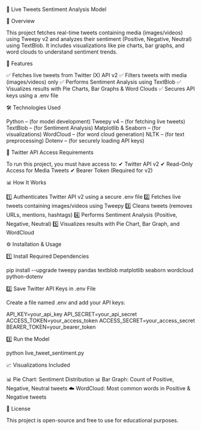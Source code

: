 📢 Live Tweets Sentiment Analysis Model

📌 Overview

This project fetches real-time tweets containing media (images/videos) using Tweepy v2 and analyzes their sentiment (Positive, Negative, Neutral) using TextBlob. It includes visualizations like pie charts, bar graphs, and word clouds to understand sentiment trends.

🚀 Features

✅ Fetches live tweets from Twitter (X) API v2
✅ Filters tweets with media (images/videos) only
✅ Performs Sentiment Analysis using TextBlob
✅ Visualizes results with Pie Charts, Bar Graphs & Word Clouds
✅ Secures API keys using a .env file

🛠️ Technologies Used

Python – (for model development)
Tweepy v4 – (for fetching live tweets)
TextBlob – (for Sentiment Analysis)
Matplotlib & Seaborn – (for visualizations)
WordCloud – (for word cloud generation)
NLTK – (for text preprocessing)
Dotenv – (for securely loading API keys)

🔑 Twitter API Access Requirements

To run this project, you must have access to: ✔ Twitter API v2
✔ Read-Only Access for Media Tweets
✔ Bearer Token (Required for v2)

📊 How It Works

1️⃣ Authenticates Twitter API v2 using a secure .env file
2️⃣ Fetches live tweets containing images/videos using Tweepy
3️⃣ Cleans tweets (removes URLs, mentions, hashtags)
4️⃣ Performs Sentiment Analysis (Positive, Negative, Neutral)
5️⃣ Visualizes results with Pie Chart, Bar Graph, and WordCloud

⚙️ Installation & Usage

1️⃣ Install Required Dependencies

pip install --upgrade tweepy pandas textblob matplotlib seaborn wordcloud python-dotenv

2️⃣ Save Twitter API Keys in .env File

Create a file named .env and add your API keys:

API_KEY=your_api_key
API_SECRET=your_api_secret
ACCESS_TOKEN=your_access_token
ACCESS_SECRET=your_access_secret
BEARER_TOKEN=your_bearer_token

3️⃣ Run the Model

python live_tweet_sentiment.py

📈 Visualizations Included

📊 Pie Chart: Sentiment Distribution
📊 Bar Graph: Count of Positive, Negative, Neutral tweets
☁️ WordCloud: Most common words in Positive & Negative tweets

📜 License

This project is open-source and free to use for educational purposes.
